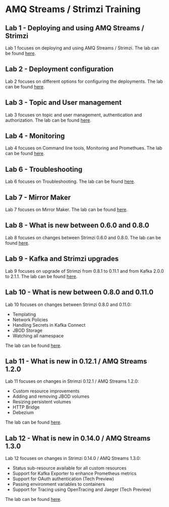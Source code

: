 # AMQ Streams / Strimzi Training

## Lab 1 - Deploying and using AMQ Streams / Strimzi

Lab 1 focuses on deploying and using AMQ Streams / Strimzi. The lab can be found [here](./lab-1/).

## Lab 2 - Deployment configuration

Lab 2 focuses on different options for configuring the deployments. The lab can be found [here](./lab-2/).

## Lab 3 - Topic and User management

Lab 3 focuses on topic and user management, authentication and authorization. The lab can be found [here](./lab-3/).

## Lab 4 - Monitoring

Lab 4 focuses on Command line tools, Monitoring and Promethues. The lab can be found [here](./lab-4/).

## Lab 6 - Troubleshooting

Lab 6 focuses on Troubleshooting. The lab can be found [here](./lab-6/).

## Lab 7 - Mirror Maker

Lab 7 focuses on Mirror Maker. The lab can be found [here](./lab-7/).

## Lab 8 - What is new between 0.6.0 and 0.8.0

Lab 8 focuses on changes between Strimzi 0.6.0 and 0.8.0. The lab can be found [here](./lab-8/).

## Lab 9 - Kafka and Strimzi upgrades

Lab 9 focuses on upgrade of Strimzi from 0.8.1 to 0.11.1 and from Kafka 2.0.0 to 2.1.1. The lab can be found [here](./lab-9/).

## Lab 10 - What is new between 0.8.0 and 0.11.0

Lab 10 focuses on changes between Strimzi 0.8.0 and 0.11.0:

* Templating
* Network Policies
* Handling Secrets in Kafka Connect
* JBOD Storage
* Watching all namespace

The lab can be found [here](./lab-10/).

## Lab 11 - What is new in 0.12.1 / AMQ Streams 1.2.0

Lab 11 focuses on changes in Strimzi 0.12.1 / AMQ Streams 1.2.0:

* Custom resource improvements
* Adding and removing JBOD volumes
* Resizing persistent volumes
* HTTP Bridge
* Debezium

The lab can be found [here](./lab-11/).

## Lab 12 - What is new in 0.14.0 / AMQ Streams 1.3.0

Lab 12 focuses on changes in Strimzi 0.14.0 / AMQ Streams 1.3.0:

* Status sub-resource available for all custom resources
* Support for Kafka Exporter to enhance Prometheus metrics
* Support for OAuth authentication (Tech Preview)
* Passing environment variables to containers
* Support for Tracing using OpenTracing and Jaeger (Tech Preview)

The lab can be found [here](./lab-12/).